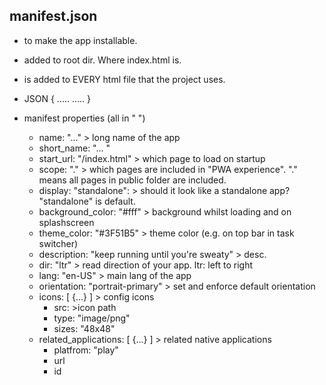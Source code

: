 
## manifest.json

* to make the app installable.
* added to root dir. Where index.html is.
* <link rel="manifest" href="..."> is added to EVERY html file that the project uses.
* JSON
{
  .....
  .....
}

* manifest properties (all in " ")
  * name: "..." > long name of the app
  * short_name: "... "
  * start_url: "/index.html" > which page to load on startup
  * scope: "."  > which pages are included in "PWA experience". "." means all pages in public folder are included.
  * display: "standalone": > should it look like a standalone app? "standalone" is default.
  * background_color: "#fff" > background whilst loading and on splashscreen
  * theme_color: "#3F51B5" > theme color (e.g. on top bar in task switcher)
  * description: "keep running until you're sweaty" > desc.
  * dir: "ltr" > read direction of your app. ltr: left to right
  * lang: "en-US" > main lang of the app
  * orientation: "portrait-primary" > set and enforce default orientation
  * icons: [ {...} ] > config icons
    * src: >icon path
    * type: "image/png" 
    * sizes: "48x48"
  * related_applications: [ {...} ] > related native applications
    * platfrom: "play"
    * url
    * id